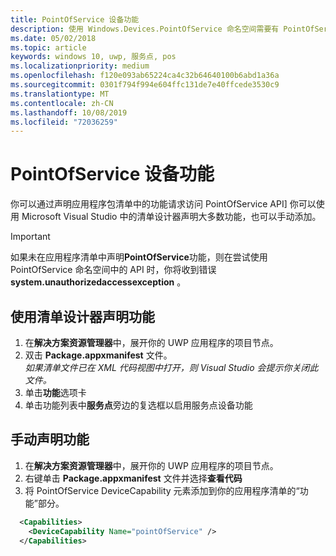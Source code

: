 ```yaml
---
title: PointOfService 设备功能
description: 使用 Windows.Devices.PointOfService 命名空间需要有 PointOfService 功能
ms.date: 05/02/2018
ms.topic: article
keywords: windows 10, uwp, 服务点, pos
ms.localizationpriority: medium
ms.openlocfilehash: f120e093ab65224ca4c32b64640100b6abd1a36a
ms.sourcegitcommit: 0301f794f994e604ffc131de7e40ffcede3530c9
ms.translationtype: MT
ms.contentlocale: zh-CN
ms.lasthandoff: 10/08/2019
ms.locfileid: "72036259"
---
```

# <a name="pointofservice-device-capability"></a>PointOfService 设备功能
你可以通过声明应用程序包清单中的功能请求访问 PointOfService API] 你可以使用 Microsoft Visual Studio 中的清单设计器声明大多数功能，也可以手动添加。  

> [!Important]
> 如果未在应用程序清单中声明**PointOfService**功能，则在尝试使用 PointOfService 命名空间中的 API 时，你将收到错误**system.unauthorizedaccessexception** 。 

## <a name="declare-capability-using-manifest-designer"></a>使用清单设计器声明功能

1. 在**解决方案资源管理器**中，展开你的 UWP 应用程序的项目节点。
2. 双击 **Package.appxmanifest** 文件。  
*如果清单文件已在 XML 代码视图中打开，则 Visual Studio 会提示你关闭此文件。*
3. 单击**功能**选项卡
4. 单击功能列表中**服务点**旁边的复选框以启用服务点设备功能


## <a name="declare-capability-manually"></a>手动声明功能

1. 在**解决方案资源管理器**中，展开你的 UWP 应用程序的项目节点。
2. 右键单击 **Package.appxmanifest** 文件并选择**查看代码**
3. 将 PointOfService DeviceCapability 元素添加到你的应用程序清单的“功能”部分。  

```xml
  <Capabilities>
    <DeviceCapability Name="pointOfService" />
  </Capabilities>
   ```
